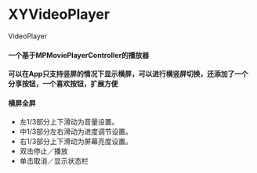 # XYVideoPlayer
VideoPlayer

#### 一个基于MPMoviePlayerController的播放器
**可以在App只支持竖屏的情况下显示横屏，可以进行横竖屏切换，还添加了一个分享按钮，一个喜欢按钮，扩展方便**

#### 横屏全屏
- 左1/3部分上下滑动为音量设置。
- 中1/3部分左右滑动为进度调节设置。
- 右1/3部分上下滑动为屏幕亮度设置。
- 双击停止／播放
- 单击取消／显示状态栏

